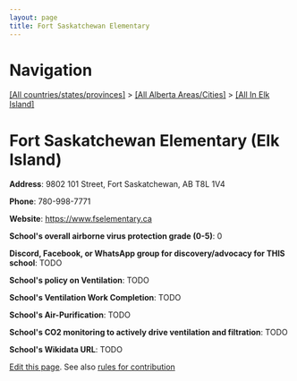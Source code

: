 ```yaml
---
layout: page
title: Fort Saskatchewan Elementary
---
```

# Navigation

[[All countries/states/provinces]](../../..) > [[All Alberta Areas/Cities]](../..) > [[All In Elk Island]](..)

# Fort Saskatchewan Elementary (Elk Island)

**Address**: 9802 101 Street, Fort Saskatchewan, AB T8L 1V4

**Phone**: 780-998-7771

**Website**: <https://www.fselementary.ca>

**School's overall airborne virus protection grade (0-5)**: 0

**Discord, Facebook, or WhatsApp group for discovery/advocacy for THIS school**: TODO

**School's policy on Ventilation**: TODO

**School's Ventilation Work Completion**: TODO

**School's Air-Purification**: TODO

**School's CO2 monitoring to actively drive ventilation and filtration**: TODO

**School's Wikidata URL**: TODO


[Edit this page](https://github.com/ventilate-schools/AB/edit/main/./Elk_Island/Fort_Saskatchewan_Elementary.md). See also [rules for contribution](../../../contribution-rules/)